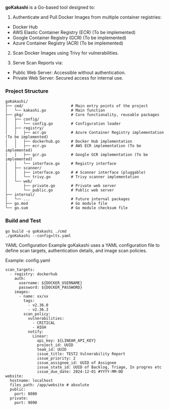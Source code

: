 **goKakashi** is a Go-based tool designed to:

1. Authenticate and Pull Docker Images from multiple container registries:
- Docker Hub 
- AWS Elastic Container Registry (ECR) (To be implemented)
- Google Container Registry (GCR) (To be implemented)
- Azure Container Registry (ACR) (To be implemented)
2. Scan Docker Images using Trivy for vulnerabilities.

3. Serve Scan Reports via:
- Public Web Server: Accessible without authentication. 
- Private Web Server: Secured access for internal use.

### Project Structure

```
goKakashi/
├── cmd/                     # Main entry points of the project
│   └── kakashi.go           # Main function
├── pkg/                     # Core functionality, reusable packages
│   ├── config/
│   │   └── config.go        # Configuration loader
│   ├── registry/
│   │   ├── acr.go           # Azure Container Registry implementation (To be implemented)
│   │   ├── dockerhub.go     # Docker Hub implementation
│   │   ├── ecr.go           # AWS ECR implementation (To be implemented)
│   │   ├── gcr.go           # Google GCR implementation (To be implemented)
│   │   └── interface.go     # Registry interface
│   ├── scanner/
│   │   ├── interface.go     # # Scanner interface (pluggable)
│   │   └── trivy.go         # Trivy scanner implementation
│   └── web/
│       ├── private.go       # Private web server
│       └── public.go        # Public web server
├── internal/
│   └── ...                  # Future internal packages
├── go.mod                   # Go module file
└── go.sum                   # Go module checksum file
```
### Build and Test
```
go build -o goKakashi ./cmd
./goKakashi --config=lts.yaml

```
YAML Configuration Example
goKakashi uses a YAML configuration file to define scan targets, authentication details, and image scan policies.

Example: config.yaml
```
scan_targets:
  - registry: dockerhub
    auth:
      username: ${DOCKER_USERNAME}
      password: ${DOCKER_PASSWORD}
    images:
      - name: xx/xx
        tags:
          - v2.36.0
          - v2.36.3
        scan_policy:
          vulnerabilities:
            - CRITICAL
            - HIGH
          notify:
            Linear:
              api_key: ${LINEAR_API_KEY}
              project_id: UUID
              team_id: UUID
              issue_title: TEST2 Vulnerability Report
              issue_priority: 2
              issue_assignee_id: UUID of Assignee
              issue_state_id: UUID of Backlog, Triage, In progres etc
              issue_due_date: 2024-12-01 #YYYY-MM-DD
website:
  hostname: localhost
  files_path: /app/website # absolute
  public:
    port: 8080
  private:
    port: 9090

```
